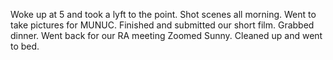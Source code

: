 Woke up at 5 and took a lyft to the point. Shot scenes all morning. Went to take pictures for MUNUC. Finished and submitted our short film. Grabbed dinner. Went back for our RA meeting Zoomed Sunny. Cleaned up and went to bed.
